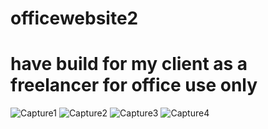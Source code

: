 # officewebsite2
# have build for my client as a freelancer for office use only

![Capture1](https://user-images.githubusercontent.com/118687409/225780498-4bb2c515-a813-414f-8b51-33ac9d30d42a.PNG)
![Capture2](https://user-images.githubusercontent.com/118687409/225780604-25f73f97-8c79-4fba-87fb-d506aacd04f4.PNG)
![Capture3](https://user-images.githubusercontent.com/118687409/225780674-befbc69a-e578-441c-a3e2-bb75bded0676.PNG)
![Capture4](https://user-images.githubusercontent.com/118687409/225780748-c0c5f787-953d-47fb-8c14-6818d88024bb.PNG)

